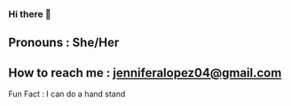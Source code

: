 ### Hi there 👋
## Pronouns : She/Her
## How to reach me : jenniferalopez04@gmail.com
Fun Fact : I can do a hand stand 

<!--
**okjenny/okjenny** is a ✨ _special_ ✨ repository because its `README.md` (this file) appears on your GitHub profile.

Here are some ideas to get you started:

- 🔭 I’m currently working on ...
- 🌱 I’m currently learning ...
- 👯 I’m looking to collaborate on ...
- 🤔 I’m looking for help with ...
- 💬 Ask me about ...
## How to reach me: jenniferalopez04@gmail.com
## Pronouns: She/Her 
- ⚡ Fun fact: ...
-->
